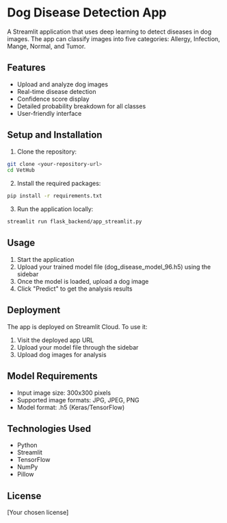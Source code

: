 # Dog Disease Detection App

A Streamlit application that uses deep learning to detect diseases in dog images. The app can classify images into five categories: Allergy, Infection, Mange, Normal, and Tumor.

## Features

- Upload and analyze dog images
- Real-time disease detection
- Confidence score display
- Detailed probability breakdown for all classes
- User-friendly interface

## Setup and Installation

1. Clone the repository:
```bash
git clone <your-repository-url>
cd VetHub
```

2. Install the required packages:
```bash
pip install -r requirements.txt
```

3. Run the application locally:
```bash
streamlit run flask_backend/app_streamlit.py
```

## Usage

1. Start the application
2. Upload your trained model file (dog_disease_model_96.h5) using the sidebar
3. Once the model is loaded, upload a dog image
4. Click "Predict" to get the analysis results

## Deployment

The app is deployed on Streamlit Cloud. To use it:

1. Visit the deployed app URL
2. Upload your model file through the sidebar
3. Upload dog images for analysis

## Model Requirements

- Input image size: 300x300 pixels
- Supported image formats: JPG, JPEG, PNG
- Model format: .h5 (Keras/TensorFlow)

## Technologies Used

- Python
- Streamlit
- TensorFlow
- NumPy
- Pillow

## License

[Your chosen license]
